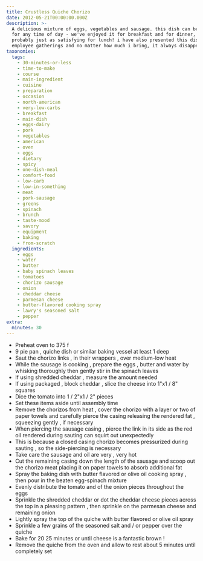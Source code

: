 ```yaml
---
title: Crustless Quiche Chorizo
date: 2012-05-21T00:00:00.000Z
description: >-
  A delicious mixture of eggs, vegetables and sausage. this dish can be prepared
  for any time of day - we've enjoyed it for breakfast and for dinner, so it's
  probably just as satisfying for lunch! i have also presented this dish at
  employee gatherings and no matter how much i bring, it always disappears!
taxonomies:
  tags:
    - 30-minutes-or-less
    - time-to-make
    - course
    - main-ingredient
    - cuisine
    - preparation
    - occasion
    - north-american
    - very-low-carbs
    - breakfast
    - main-dish
    - eggs-dairy
    - pork
    - vegetables
    - american
    - oven
    - eggs
    - dietary
    - spicy
    - one-dish-meal
    - comfort-food
    - low-carb
    - low-in-something
    - meat
    - pork-sausage
    - greens
    - spinach
    - brunch
    - taste-mood
    - savory
    - equipment
    - baking
    - from-scratch
  ingredients:
    - eggs
    - water
    - butter
    - baby spinach leaves
    - tomatoes
    - chorizo sausage
    - onion
    - cheddar cheese
    - parmesan cheese
    - butter-flavored cooking spray
    - lawry's seasoned salt
    - pepper
extra:
  minutes: 30
---
```

 - Preheat oven to 375 f
 - 9 pie pan , quiche dish or similar baking vessel at least 1 deep
 - Saut the chorizo links , in their wrappers , over medium-low heat
 - While the sausage is cooking , prepare the eggs , butter and water by whisking thoroughly then gently stir in the spinach leaves
 - If using shredded cheddar , measure the amount needed
 - If using packaged , block cheddar , slice the cheese into 1"x1 / 8" squares
 - Dice the tomato into 1 / 2"x1 / 2" pieces
 - Set these items aside until assembly time
 - Remove the chorizos from heat , cover the chorizo with a layer or two of paper towels and carefully pierce the casing releasing the rendered fat , squeezing gently , if necessary
 - When piercing the sausage casing , pierce the link in its side as the red oil rendered during sauting can squirt out unexpectedly
 - This is because a closed casing chorizo becomes pressurized during sauting , so the side-piercing is necessary
 - Take care the sausage and oil are very , very hot
 - Cut the remaining casing down the length of the sausage and scoop out the chorizo meat placing it on paper towels to absorb additional fat
 - Spray the baking dish with butter flavored or olive oil cooking spray , then pour in the beaten egg-spinach mixture
 - Evenly distribute the tomato and of the onion pieces throughout the eggs
 - Sprinkle the shredded cheddar or dot the cheddar cheese pieces across the top in a pleasing pattern , then sprinkle on the parmesan cheese and remaining onion
 - Lightly spray the top of the quiche with butter flavored or olive oil spray
 - Sprinkle a few grains of the seasoned salt and / or pepper over the quiche
 - Bake for 20 25 minutes or until cheese is a fantastic brown !
 - Remove the quiche from the oven and allow to rest about 5 minutes until completely set
